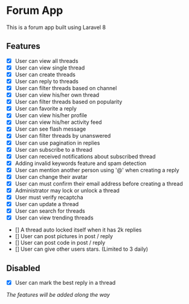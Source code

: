 # Forum App

This is a forum app built using Laravel 8

## Features

-   [x] User can view all threads
-   [x] User can view single thread
-   [x] User can create threads
-   [x] User can reply to threads
-   [x] User can filter threads based on channel
-   [x] User can view his/her own thread
-   [x] User can filter threads based on popularity
-   [x] User can favorite a reply
-   [x] User can view his/her profile
-   [x] User can view his/her activity feed
-   [x] User can see flash message
-   [x] User can filter threads by unanswered
-   [x] User can use pagination in replies
-   [x] User can subscribe to a thread
-   [x] User can received notifications about subscribed thread
-   [x] Adding invalid keywords feature and spam detection
-   [x] User can mention another person using '@' when creating a reply
-   [x] User can change their avatar
-   [x] User can must confirm their email address before creating a thread
-   [x] Administrator may lock or unlock a thread
-   [x] User must verify recaptcha
-   [x] User can update a thread
-   [x] User can search for threads
-   [x] User can view trending threads
-   [] A thread auto locked itself when it has 2k replies
-   [] User can post pictures in post / reply
-   [] User can post code in post / reply
-   [] User can give other users stars. (Limited to 3 daily)

## Disabled
-   [x] User can mark the best reply in a thread

_The features will be added along the way_

